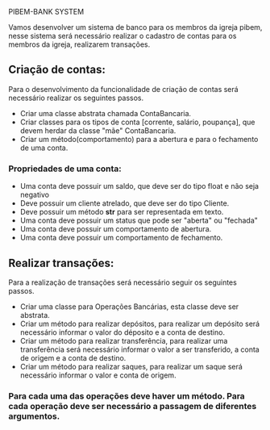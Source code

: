 PIBEM-BANK SYSTEM

Vamos desenvolver um sistema de banco para os membros da igreja pibem, nesse sistema será necessário realizar o cadastro de contas para os membros da igreja, realizarem transações.

##  Criação de contas:
Para o desenvolvimento da funcionalidade de criação de contas será necessário realizar os seguintes passos.
- Criar uma classe abstrata chamada ContaBancaria.
- Criar classes para os tipos de conta [corrente, salário, poupança], que devem herdar da classe "mãe" ContaBancaria.
- Criar um método(comportamento) para a abertura e para o fechamento de uma conta.

### Propriedades de uma conta: 
- Uma conta deve possuir um saldo, que deve ser do tipo float e não seja negativo
- Deve possuir um cliente atrelado, que deve ser do tipo Cliente.
- Deve possuir um método __str__ para ser representada em texto.
- Uma conta deve possuir um status que pode ser "aberta" ou "fechada"
- Uma conta deve possuir um comportamento de abertura.
- Uma conta deve possuir um comportamento de fechamento.

## Realizar transações:
Para a realização de transações será necessário seguir os seguintes passos.
- Criar uma classe para Operações Bancárias, esta classe deve ser abstrata. 
- Criar um método para realizar depósitos, para realizar um depósito será necessário informar o valor do déposito e a conta de destino.
- Criar um método para realizar transferência, para realizar uma transferência será necessário informar o valor a ser transferido, a conta de origem e a conta de destino.
- Criar um método para realizar saques, para realizar um saque será necessário informar o valor e conta de origem.

### Para cada uma das operações deve haver um método. Para cada operação deve ser necessário a passagem de diferentes argumentos.
